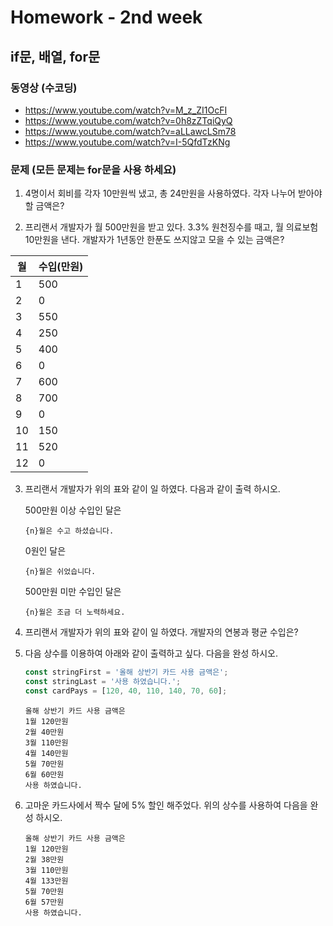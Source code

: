 # Homework - 2nd week

## if문, 배열, for문
### 동영상 (수코딩)
* https://www.youtube.com/watch?v=M_z_ZI1OcFI
* https://www.youtube.com/watch?v=0h8zZTqiQyQ
* https://www.youtube.com/watch?v=aLLawcLSm78
* https://www.youtube.com/watch?v=I-5QfdTzKNg

### 문제 (모든 문제는 for문을 사용 하세요)
1. 4명이서 회비를 각자 10만원씩 냈고, 총 24만원을 사용하였다. 각자 나누어 받아야 할 금액은?

2. 프리랜서 개발자가 월 500만원을 받고 있다. 3.3% 원천징수를 때고, 월 의료보험 10만원을 낸다. 개발자가 1년동안 한푼도 쓰지않고 모을 수 있는 금액은?

| 월 | 수입(만원) |
|---|:---|
| 1 | 500 |
| 2 | 0 |
| 3 | 550 |
| 4 | 250 |
| 5 | 400 |
| 6 | 0 |
| 7 | 600 |
| 8 | 700 |
| 9 | 0 |
| 10 | 150 |
| 11 | 520 |
| 12 | 0 |

3. 프리랜서 개발자가 위의 표와 같이 일 하였다. 다음과 같이 출력 하시오.

    500만원 이상 수입인 달은
    ```
    {n}월은 수고 하셨습니다.
    ```
    0원인 달은
    ```
    {n}월은 쉬었습니다.
    ```
    500만원 미만 수입인 달은
    ```
    {n}월은 조금 더 노력하세요.
    ```

4. 프리랜서 개발자가 위의 표와 같이 일 하였다. 개발자의 연봉과 평균 수입은?

5. 다음 상수를 이용하여 아래와 같이 출력하고 싶다. 다음을 완성 하시오.
    ```js
    const stringFirst = '올해 상반기 카드 사용 금액은';
    const stringLast = '사용 하였습니다.';
    const cardPays = [120, 40, 110, 140, 70, 60];
    ```
    ```
    올해 상반기 카드 사용 금액은
    1월 120만원
    2월 40만원
    3월 110만원
    4월 140만원
    5월 70만원
    6월 60만원
    사용 하였습니다.
    ```

6. 고마운 카드사에서 짝수 달에 5% 할인 해주었다. 위의 상수를 사용하여 다음을 완성 하시오.
    ```
    올해 상반기 카드 사용 금액은
    1월 120만원
    2월 38만원
    3월 110만원
    4월 133만원
    5월 70만원
    6월 57만원
    사용 하였습니다.
    ```
